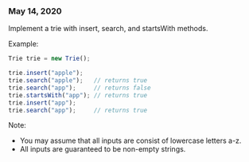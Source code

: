 ### May 14, 2020

Implement a trie with insert, search, and startsWith methods.

Example:

```js
Trie trie = new Trie();

trie.insert("apple");
trie.search("apple");   // returns true
trie.search("app");     // returns false
trie.startsWith("app"); // returns true
trie.insert("app");
trie.search("app");     // returns true
```

Note:

- You may assume that all inputs are consist of lowercase letters a-z.
- All inputs are guaranteed to be non-empty strings.